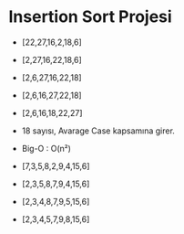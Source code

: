 # Insertion Sort Projesi 
* [22,27,16,2,18,6]
* [2,27,16,22,18,6]
* [2,6,27,16,22,18]
* [2,6,16,27,22,18]
* [2,6,16,18,22,27]

* 18 sayısı, Avarage Case kapsamına girer.

* Big-O : O(n²)

* [7,3,5,8,2,9,4,15,6] 
* [2,3,5,8,7,9,4,15,6]
* [2,3,4,8,7,9,5,15,6]
* [2,3,4,5,7,9,8,15,6]
